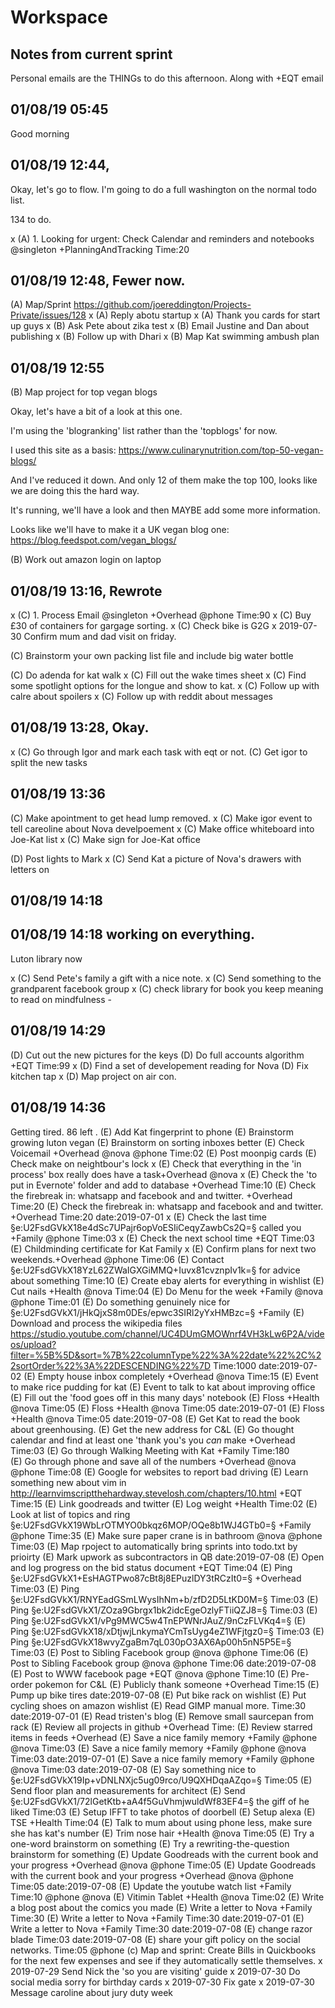 # Workspace 
##  Notes from current sprint 

Personal emails are the THINGs to do this afternoon. Along with +EQT email 


## 01/08/19 05:45 
Good morning 

## 01/08/19 12:44, 

Okay, let's go to flow. I'm going to do a full washington on the normal todo list. 

134 to do. 

x (A) 1. Looking for urgent: Check Calendar and reminders and notebooks  @singleton +PlanningAndTracking Time:20

## 01/08/19 12:48, Fewer now.  
(A) Map/Sprint https://github.com/joereddington/Projects-Private/issues/128
x (A) Reply abotu startup 
x (A) Thank you cards for start up guys 
x (B) Ask Pete about zika test 
x (B) Email Justine and Dan about publishing 
x (B) Follow up with Dhari
x (B) Map Kat swimming ambush plan 

## 01/08/19 12:55 
(B) Map project for top vegan blogs 

Okay, let's have a bit of a look at this one. 


I'm using the 'blogranking' list rather than the 'topblogs' for now. 

I used this site as a basis: https://www.culinarynutrition.com/top-50-vegan-blogs/ 

And I've reduced it down.  And only 12 of them make the top 100, looks like we are doing this the hard way.  


It's running, we'll have a look and then MAYBE add some more information. 

Looks like we'll have to make it a UK vegan blog one: https://blog.feedspot.com/vegan_blogs/ 


(B) Work out amazon login on laptop

## 01/08/19 13:16, Rewrote 
x (C) 1. Process Email @singleton +Overhead @phone  Time:90
x (C) Buy £30 of containers for gargage sorting. 
x (C) Check bike is G2G 
x 2019-07-30 Confirm mum and dad visit on friday. 

(C) Brainstorm your own packing list file and include big water bottle 

(C) Do adenda for kat walk 
x (C) Fill out the wake times sheet 
x (C) Find some spotlight options for the longue and show to kat. 
x (C) Follow up with calre about spoilers 
x (C) Follow up with reddit about messages 

## 01/08/19 13:28, Okay.  
x (C) Go through Igor and mark each task with eqt or not. 
(C) Get igor to split the new tasks 


## 01/08/19 13:36 
(C) Make apointment to get head lump removed.
x (C) Make igor event to tell careoline about Nova develpoement 
x (C) Make office whiteboard into Joe-Kat list 
x (C) Make sign for Joe-Kat office 

(D) Post lights to Mark 
x (C) Send Kat a picture of Nova's drawers with letters on  

## 01/08/19 14:18 

## 01/08/19 14:18 working on everything. 
Luton library now 


x (C) Send Pete's family a gift with a nice note. 
x (C) Send something to the grandparent facebook group 
x (C) check library for book you keep meaning to read on mindfulness - 

## 01/08/19 14:29 
(D) Cut out the new pictures for the keys 
(D) Do full accounts algorithm +EQT Time:99
x (D) Find a set of developement reading for Nova 
(D) Fix kitchen tap 
x (D) Map project on air con.

## 01/08/19 14:36 
Getting tired. 86 left .
(E) Add Kat fingerprint to phone 
(E) Brainstorm growing luton vegan
(E) Brainstorm on sorting inboxes better 
(E) Check Voicemail  +Overhead @nova  @phone  Time:02 
(E) Post moonpig cards 
(E) Check make on neightbour's lock 
x (E) Check that everything in the 'in process' box really does have a task+Overhead @nova 
x (E) Check the 'to put in Evernote' folder and add to database +Overhead Time:10 
(E) Check the firebreak in: whatsapp and facebook and and twitter. +Overhead Time:20 
(E) Check the firebreak in: whatsapp and facebook and and twitter. +Overhead Time:20  date:2019-07-01
x (E) Check the last time §e:U2FsdGVkX18e4dSc7UPajr6opVoESIiCeqyZawbCs2Q=§ called you +Family @phone  Time:03 
x (E) Check the next school time +EQT Time:03 
(E) Childminding certificate for Kat Family 
x (E) Confirm plans for next two weekends.+Overhead @phone  Time:06 
(E) Contact §e:U2FsdGVkX18YzL62ZWaIGXGiMMQ+Iuvx81cvznpIv1k=§ for advice about something Time:10 
(E) Create ebay alerts for everything in wishlist 
(E) Cut nails +Health @nova  Time:04 
(E) Do Menu for the week +Family @nova @phone  Time:01 
(E) Do something genuinely nice for §e:U2FsdGVkX1/jHkQjxS8m0DEs/epwc3SIRl2yYxHMBzc=§ +Family
(E) Download and process the wikipedia files https://studio.youtube.com/channel/UC4DUmGMOWnrf4VH3kLw6P2A/videos/upload?filter=%5B%5D&sort=%7B%22columnType%22%3A%22date%22%2C%22sortOrder%22%3A%22DESCENDING%22%7D Time:1000 date:2019-07-02
(E) Empty house inbox completely +Overhead @nova  Time:15 
(E) Event to make rice pudding for kat 
(E) Event to talk to kat about improving office 
(E) Fill out the 'food goes off in this many days' notebook 
(E) Floss +Health @nova  Time:05
(E) Floss +Health @nova  Time:05 date:2019-07-01
(E) Floss +Health @nova  Time:05 date:2019-07-08
(E) Get Kat to read the book about greenhousing. 
(E) Get the new address for C&L 
(E) Go thought calendar and find at least one 'thank you's  you *can* make  +Overhead Time:03 
(E) Go through Walking Meeting with Kat +Family Time:180  
(E) Go through phone and save all of the numbers +Overhead @nova @phone  Time:08 
(E) Google for websites to report bad driving 
(E) Learn something new about vim in http://learnvimscriptthehardway.stevelosh.com/chapters/10.html +EQT Time:15 
(E) Link goodreads and twitter 
(E) Log weight +Health  Time:02 
(E) Look at list of topics and ring §e:U2FsdGVkX19WbLrOTMYO0bkqz6MOP/OQe8b1WJ4GTb0=§ +Family @phone  Time:35 
(E) Make sure paper crane is in bathroom @nova @phone  Time:03 
(E) Map rpoject to automatically bring sprints into todo.txt by prioirty 
(E) Mark upwork as subcontractors in QB date:2019-07-08
(E) Open and log progress on the bid status document +EQT Time:04
(E) Ping §e:U2FsdGVkX1+EsHAGTPwo87cBt8j8EPuzlDY3tRCzIt0=§ +Overhead Time:03 
(E) Ping §e:U2FsdGVkX1/RNYEadGSmLWysIhNm+b/zfD2D5LtKD0M=§ Time:03 
(E) Ping §e:U2FsdGVkX1/ZOza9Gbrgx1bk2idcEgeOzlyFTiiQZJ8=§ Time:03 
(E) Ping §e:U2FsdGVkX1/vPg9MWC5w4TnEPWNrJAuZ/9nCzFLVKq4=§
(E) Ping §e:U2FsdGVkX18/xDtjwjLnkymaYCmTsUyg4eZ1WFjtgz0=§ Time:03 
(E) Ping §e:U2FsdGVkX18wvyZgaBm7qL030pO3AX6Ap00h5nN5P5E=§ Time:03 
(E) Post to Sibling Facebook group @nova @phone  Time:06 
(E) Post to Sibling Facebook group @nova @phone  Time:06  date:2019-07-08
(E) Post to WWW facebook page +EQT @nova @phone  Time:10 
(E) Pre-order pokemon for C&L 
(E) Publicly thank someone +Overhead Time:15 
(E) Pump up bike tires  date:2019-07-08
(E) Put bike rack on wishlist 
(E) Put cycling shoes on amazon wishlist 
(E) Read GIMP manual more.  Time:30 date:2019-07-01
(E) Read tristen's blog 
(E) Remove small saurcepan from rack 
(E) Review all projects in github +Overhead Time: 
(E) Review starred items in feeds +Overhead
(E) Save a nice family memory +Family @phone @nova  Time:03 
(E) Save a nice family memory +Family @phone @nova  Time:03  date:2019-07-01
(E) Save a nice family memory +Family @phone @nova  Time:03  date:2019-07-08
(E) Say something nice to §e:U2FsdGVkX19Ip+vDNLNXjc5ug09rco/U9QXHDqaAZqo=§ Time:05 
(E) Send floor plan and measurements for architect 
(E) Send §e:U2FsdGVkX1/72lGetKtb+aA4f5GuVhmjwuldWf83EF4=§ the giff of he liked Time:03 
(E) Setup IFFT to take photos of doorbell 
(E) Setup alexa 
(E) TSE +Health Time:04 
(E) Talk to mum about using phone less, make sure she has kat's number 
(E) Trim nose hair +Health @nova  Time:05 
(E) Try a one-word brainstorm on something 
(E) Try a rewriting-the-question brainstorm for something 
(E) Update Goodreads with the current book and your progress +Overhead @nova @phone  Time:05 
(E) Update Goodreads with the current book and your progress +Overhead @nova @phone  Time:05  date:2019-07-08
(E) Update the youtube watch list +Family Time:10 @phone @nova
(E) Vitimin Tablet +Health @nova  Time:02
(E) Write a blog post about the comics you made 
(E) Write a letter to Nova +Family Time:30 
(E) Write a letter to Nova +Family Time:30  date:2019-07-01
(E) Write a letter to Nova +Family Time:30  date:2019-07-08
(E) change razor blade Time:03  date:2019-07-08
(E) share your gift policy on the social networks.  Time:05  @phone 
(c) Map and sprint: Create Bills in Quickbooks for the next few expenses and see if they automatically settle themselves. 
x 2019-07-29 Send Nick the 'so you are visiting' guide 
x 2019-07-30 Do social media sorry for birthday cards 
x 2019-07-30 Fix gate 
x 2019-07-30 Message caroline about jury duty week 





